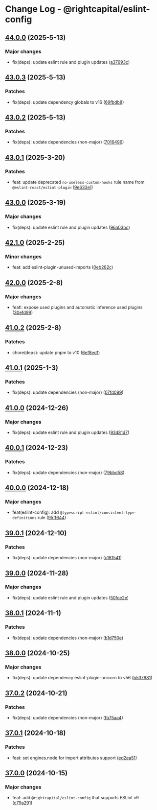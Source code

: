 # Change Log - @rightcapital/eslint-config

<!-- This log was last generated on Tue, 13 May 2025 08:55:10 GMT and should not be manually modified. -->

<!-- Start content -->

## [44.0.0](https://github.com/RightCapitalHQ/frontend-style-guide/tree/%40rightcapital%2Feslint-config_v44.0.0) (2025-5-13)

### Major changes

- fix(deps): update eslint rule and plugin updates ([a37693c](https://github.com/RightCapitalHQ/frontend-style-guide/commit/a37693c48bf4322d132a929a5c70053557d458ee))

## [43.0.3](https://github.com/RightCapitalHQ/frontend-style-guide/tree/%40rightcapital%2Feslint-config_v43.0.3) (2025-5-13)

### Patches

- fix(deps): update dependency globals to v16 ([69fbdb8](https://github.com/RightCapitalHQ/frontend-style-guide/commit/69fbdb8e5c83e76c9e62414ca1f5ab4d13605a54))

## [43.0.2](https://github.com/RightCapitalHQ/frontend-style-guide/tree/%40rightcapital%2Feslint-config_v43.0.2) (2025-5-13)

### Patches

- fix(deps): update dependencies (non-major) ([7016496](https://github.com/RightCapitalHQ/frontend-style-guide/commit/701649693fd4a204cd349fe514c76e2dcd9e8343))

## [43.0.1](https://github.com/RightCapitalHQ/frontend-style-guide/tree/%40rightcapital%2Feslint-config_v43.0.1) (2025-3-20)

### Patches

- feat: update deprecated `no-useless-custom-hooks` rule name from `@eslint-react/eslint-plugin` ([9e633e1](https://github.com/RightCapitalHQ/frontend-style-guide/commit/9e633e15fb2c34de687cd486fb82e93acaa49d6f))

## [43.0.0](https://github.com/RightCapitalHQ/frontend-style-guide/tree/%40rightcapital%2Feslint-config_v43.0.0) (2025-3-19)

### Major changes

- fix(deps): update eslint rule and plugin updates ([96a03bc](https://github.com/RightCapitalHQ/frontend-style-guide/commit/96a03bce197dfd0c30563cc8423f692562e971f7))

## [42.1.0](https://github.com/RightCapitalHQ/frontend-style-guide/tree/%40rightcapital%2Feslint-config_v42.1.0) (2025-2-25)

### Minor changes

- feat: add eslint-plugin-unused-imports ([0eb282c](https://github.com/RightCapitalHQ/frontend-style-guide/commit/0eb282ce2826ac3f243af64661dc4093576536fb))

## [42.0.0](https://github.com/RightCapitalHQ/frontend-style-guide/tree/%40rightcapital%2Feslint-config_v42.0.0) (2025-2-8)

### Major changes

- feat!: expose used plugins and automatic inference used plugins ([30efd99](https://github.com/RightCapitalHQ/frontend-style-guide/commit/30efd99a8ba38223d6f1c4b1487d04820c37eedb))

## [41.0.2](https://github.com/RightCapitalHQ/frontend-style-guide/tree/%40rightcapital%2Feslint-config_v41.0.2) (2025-2-8)

### Patches

- chore(deps): update pnpm to v10 ([6ef8edf](https://github.com/RightCapitalHQ/frontend-style-guide/commit/6ef8edfde43887f752c0d70d55a16020db388f67))

## [41.0.1](https://github.com/RightCapitalHQ/frontend-style-guide/tree/%40rightcapital%2Feslint-config_v41.0.1) (2025-1-3)

### Patches

- fix(deps): update dependencies (non-major) ([07fd099](https://github.com/RightCapitalHQ/frontend-style-guide/commit/07fd099e85c42db9181b58783dc1158c2e842d03))

## [41.0.0](https://github.com/RightCapitalHQ/frontend-style-guide/tree/%40rightcapital%2Feslint-config_v41.0.0) (2024-12-26)

### Major changes

- fix(deps): update eslint rule and plugin updates ([93d81d7](https://github.com/RightCapitalHQ/frontend-style-guide/commit/93d81d7b4467c6539f1f08b114ee294032184496))

## [40.0.1](https://github.com/RightCapitalHQ/frontend-style-guide/tree/%40rightcapital%2Feslint-config_v40.0.1) (2024-12-23)

### Patches

- fix(deps): update dependencies (non-major) ([79bbd58](https://github.com/RightCapitalHQ/frontend-style-guide/commit/79bbd58c021884ff5d7f8b5c433f57d1fc4c4fe5))

## [40.0.0](https://github.com/RightCapitalHQ/frontend-style-guide/tree/%40rightcapital%2Feslint-config_v40.0.0) (2024-12-18)

### Major changes

- feat(eslint-config): add `@typescript-eslint/consistent-type-definitions` rule ([95ff644](https://github.com/RightCapitalHQ/frontend-style-guide/commit/95ff6447f4e27dfea9f8d97757f1ff0e3c8111f7))

## [39.0.1](https://github.com/RightCapitalHQ/frontend-style-guide/tree/%40rightcapital%2Feslint-config_v39.0.1) (2024-12-10)

### Patches

- fix(deps): update dependencies (non-major) ([c181541](https://github.com/RightCapitalHQ/frontend-style-guide/commit/c1815412203f6b201bbcd236adab098ec3b44850))

## [39.0.0](https://github.com/RightCapitalHQ/frontend-style-guide/tree/%40rightcapital%2Feslint-config_v39.0.0) (2024-11-28)

### Major changes

- fix(deps): update eslint rule and plugin updates ([50fce2e](https://github.com/RightCapitalHQ/frontend-style-guide/commit/50fce2e657c8e7db4a5b9e4b096ec6c38418c5e3))

## [38.0.1](https://github.com/RightCapitalHQ/frontend-style-guide/tree/%40rightcapital%2Feslint-config_v38.0.1) (2024-11-1)

### Patches

- fix(deps): update dependencies (non-major) ([b1d750e](https://github.com/RightCapitalHQ/frontend-style-guide/commit/b1d750e049489a1712711cea70eeb76c9e730953))

## [38.0.0](https://github.com/RightCapitalHQ/frontend-style-guide/tree/%40rightcapital%2Feslint-config_v38.0.0) (2024-10-25)

### Major changes

- fix(deps): update dependency eslint-plugin-unicorn to v56 ([b537981](https://github.com/RightCapitalHQ/frontend-style-guide/commit/b5379814fd92eeb676a7a9357000648d2758344a))

## [37.0.2](https://github.com/RightCapitalHQ/frontend-style-guide/tree/%40rightcapital%2Feslint-config_v37.0.2) (2024-10-21)

### Patches

- fix(deps): update dependencies (non-major) ([fb75aa4](https://github.com/RightCapitalHQ/frontend-style-guide/commit/fb75aa4f31c9f7d674a9914aaaadc2578d96dc5c))

## [37.0.1](https://github.com/RightCapitalHQ/frontend-style-guide/tree/%40rightcapital%2Feslint-config_v37.0.1) (2024-10-18)

### Patches

- feat: set engines.node for import attributes support ([ed2ea51](https://github.com/RightCapitalHQ/frontend-style-guide/commit/ed2ea51af6396655e643181c62a7458adc0e9a31))

## [37.0.0](https://github.com/RightCapitalHQ/frontend-style-guide/tree/%40rightcapital%2Feslint-config_v37.0.0) (2024-10-15)

### Major changes

- feat: add `@rightcapital/eslint-config` that supports ESLint v9 ([c79a291](https://github.com/RightCapitalHQ/frontend-style-guide/commit/c79a291edc76c7801ff3e6b9729d7ef633921b93))
